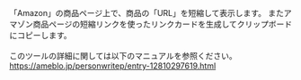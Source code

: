 「Amazon」の商品ページ上で、商品の「URL」を短縮して表示します。
またアマゾン商品ページの短縮リンクを使ったリンクカードを生成してクリップボードにコピーします。<br>
<br>
このツールの詳細に関しては以下のマニュアルを参照ください。<br>
https://ameblo.jp/personwritep/entry-12810297619.html
